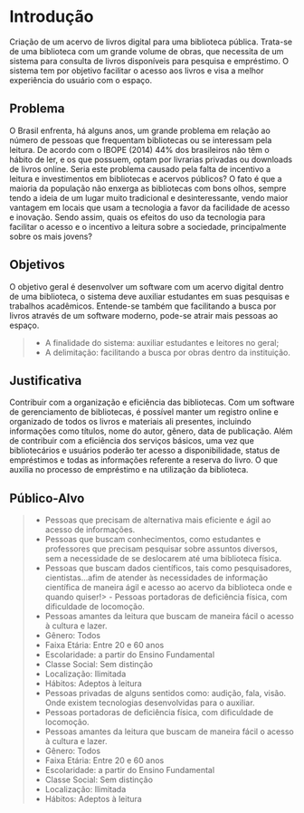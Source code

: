 # Introdução

Criação de um acervo de livros digital para uma biblioteca pública. Trata-se de uma biblioteca com um grande volume de obras, que necessita de um sistema para consulta de livros disponíveis para pesquisa e empréstimo. O sistema tem por objetivo facilitar o acesso aos livros e visa a melhor experiência do usuário com o espaço.

## Problema
O Brasil enfrenta, há alguns anos, um grande problema em relação ao número de pessoas que frequentam bibliotecas ou se interessam pela leitura. De acordo com o IBOPE (2014) 44% dos brasileiros não têm o hábito de ler, e os que possuem, optam por livrarias privadas ou downloads de livros online. Seria este problema causado pela falta de incentivo a leitura e investimentos em bibliotecas e acervos públicos? O fato é que a maioria da população não enxerga as bibliotecas com bons olhos, sempre tendo a ideia de um lugar muito tradicional e desinteressante, vendo maior vantagem em locais que usam a tecnologia a favor da facilidade de acesso e inovação. Sendo assim, quais os efeitos do uso da tecnologia para facilitar o acesso e o incentivo a leitura sobre a sociedade, principalmente sobre os mais jovens?

## Objetivos

O objetivo geral é desenvolver um software com um acervo digital dentro de uma biblioteca, o sistema deve auxiliar estudantes em suas pesquisas e trabalhos acadêmicos. Entende-se também que facilitando a busca por livros através de um software moderno, pode-se atrair mais pessoas ao espaço.

> - A finalidade do sistema: auxiliar estudantes e leitores no geral;
> - A delimitação: facilitando a busca por obras dentro da instituição.


## Justificativa

Contribuir com a organização e eficiência das bibliotecas. Com um software de gerenciamento de bibliotecas, é possível manter um registro online e organizado de todos os livros e materiais ali presentes, incluindo informações como títulos, nome do autor, gênero, data de publicação. Além de contribuir com a eficiência dos serviços básicos, uma vez que bibliotecários e usuários poderão ter acesso a disponibilidade, status de empréstimos e todas as informações referente a reserva do livro. O que auxilia no processo de empréstimo e na utilização da biblioteca.

## Público-Alvo

> - Pessoas que precisam de alternativa mais eficiente e ágil ao acesso de informações.
>  - Pessoas que buscam conhecimentos, como estudantes e professores que precisam pesquisar sobre assuntos diversos, sem a necessidade de se deslocarem até uma biblioteca física.
>  - Pessoas que buscam dados científicos, tais como pesquisadores, cientistas...afim de atender às necessidades de informação científica de maneira ágil e acesso ao acervo da biblioteca onde e quando quiser!> - Pessoas portadoras de deficiência física, com dificuldade de locomoção.
>   - Pessoas amantes da leitura que buscam de maneira fácil o acesso à cultura e lazer.
>   - Gênero: Todos
>    - Faixa Etária: Entre 20 e 60 anos
>    - Escolaridade: a partir do Ensino Fundamental
>    - Classe Social: Sem distinção
>    - Localização: Ilimitada
>    - Hábitos: Adeptos à leitura
>  - Pessoas privadas de alguns sentidos como: audição, fala, visão. Onde existem tecnologias desenvolvidas para o auxiliar.
> - Pessoas portadoras de deficiência física, com dificuldade de locomoção.
>  - Pessoas amantes da leitura que buscam de maneira fácil o acesso à cultura e lazer.
>  - Gênero: Todos
>   - Faixa Etária: Entre 20 e 60 anos
>   - Escolaridade: a partir do Ensino Fundamental
>   - Classe Social: Sem distinção
>   - Localização: Ilimitada
>   - Hábitos: Adeptos à leitura
